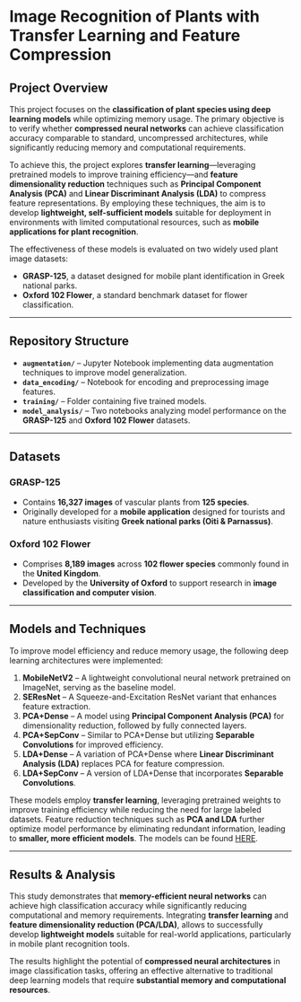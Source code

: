 # Image Recognition of Plants with Transfer Learning and Feature Compression

## **Project Overview**  
This project focuses on the **classification of plant species using deep learning models** while optimizing memory usage. The primary objective is to verify whether **compressed neural networks** can achieve classification accuracy comparable to standard, uncompressed architectures, while significantly reducing memory and computational requirements.  

To achieve this, the project explores **transfer learning**—leveraging pretrained models to improve training efficiency—and **feature dimensionality reduction** techniques such as **Principal Component Analysis (PCA)** and **Linear Discriminant Analysis (LDA)** to compress feature representations. By employing these techniques, the aim is to develop **lightweight, self-sufficient models** suitable for deployment in environments with limited computational resources, such as **mobile applications for plant recognition**.  

The effectiveness of these models is evaluated on two widely used plant image datasets:  
- **GRASP-125**, a dataset designed for mobile plant identification in Greek national parks.  
- **Oxford 102 Flower**, a standard benchmark dataset for flower classification.  

---

## **Repository Structure**  

- **`augmentation/`** – Jupyter Notebook implementing data augmentation techniques to improve model generalization.  
- **`data_encoding/`** – Notebook for encoding and preprocessing image features.  
- **`training/`** – Folder containing five trained models.  
- **`model_analysis/`** – Two notebooks analyzing model performance on the **GRASP-125** and **Oxford 102 Flower** datasets.  

---

## **Datasets**  

### **GRASP-125**  
- Contains **16,327 images** of vascular plants from **125 species**.  
- Originally developed for a **mobile application** designed for tourists and nature enthusiasts visiting **Greek national parks (Oiti & Parnassus)**.  

### **Oxford 102 Flower**  
- Comprises **8,189 images** across **102 flower species** commonly found in the **United Kingdom**.  
- Developed by the **University of Oxford** to support research in **image classification and computer vision**.  

---

## **Models and Techniques**  

To improve model efficiency and reduce memory usage, the following deep learning architectures were implemented:  

1. **MobileNetV2** – A lightweight convolutional neural network pretrained on ImageNet, serving as the baseline model.  
2. **SEResNet** – A Squeeze-and-Excitation ResNet variant that enhances feature extraction.  
3. **PCA+Dense** – A model using **Principal Component Analysis (PCA)** for dimensionality reduction, followed by fully connected layers.  
4. **PCA+SepConv** – Similar to PCA+Dense but utilizing **Separable Convolutions** for improved efficiency.  
5. **LDA+Dense** – A variation of PCA+Dense where **Linear Discriminant Analysis (LDA)** replaces PCA for feature compression.  
6. **LDA+SepConv** – A version of LDA+Dense that incorporates **Separable Convolutions**.  

These models employ **transfer learning**, leveraging pretrained weights to improve training efficiency while reducing the need for large labeled datasets. Feature reduction techniques such as **PCA and LDA** further optimize model performance by eliminating redundant information, leading to **smaller, more efficient models**.  The models can be found [HERE](https://drive.google.com/drive/folders/1VjjN_BTZ8f6CZ4vmJov4A2Gtj8vpJ6Cm?usp=sharing).

---

## **Results & Analysis**  

This study demonstrates that **memory-efficient neural networks** can achieve high classification accuracy while significantly reducing computational and memory requirements. Integrating **transfer learning** and **feature dimensionality reduction (PCA/LDA)**, allows to successfully develop **lightweight models** suitable for real-world applications, particularly in mobile plant recognition tools.  

The results highlight the potential of **compressed neural architectures** in image classification tasks, offering an effective alternative to traditional deep learning models that require **substantial memory and computational resources**.  
